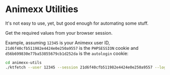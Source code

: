 # Animexx Utilities

It's not easy to use, yet, but good enough for automating some stuff.

Get the required values from your browser session.

Example, assuming `12345` is your Animexx user ID, `21d6f40cfb511982e4424e0e250a9557` is the `PHPSESSION` cookie and `d56b699830e77ba53855679cb1d252da` is the `autologin` cookie:
```sh
cd animexx-utils
./ktfetch --user 12345 --session 21d6f40cfb511982e4424e0e250a9557 --login d56b699830e77ba53855679cb1d252da
```
